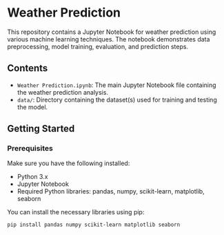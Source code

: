 # Weather Prediction

This repository contains a Jupyter Notebook for weather prediction using various machine learning techniques. The notebook demonstrates data preprocessing, model training, evaluation, and prediction steps.

## Contents

- `Weather Prediction.ipynb`: The main Jupyter Notebook file containing the weather prediction analysis.
- `data/`: Directory containing the dataset(s) used for training and testing the model.

## Getting Started

### Prerequisites

Make sure you have the following installed:
- Python 3.x
- Jupyter Notebook
- Required Python libraries: pandas, numpy, scikit-learn, matplotlib, seaborn

You can install the necessary libraries using pip:

```sh
pip install pandas numpy scikit-learn matplotlib seaborn
